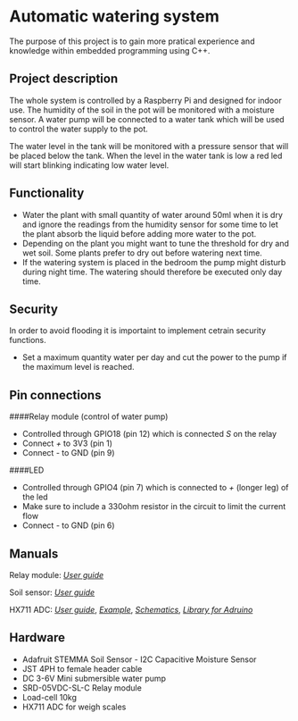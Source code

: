 # Automatic watering system 
The purpose of this project is to gain more pratical experience and knowledge within embedded programming using C++.

## Project description 
The whole system is controlled by a Raspberry Pi and designed for indoor use. The humidity of the soil in the pot will be monitored with a moisture sensor. A water pump will be connected to a water tank which will be used to control the water supply to the pot.

The water level in the tank will be monitored with a pressure sensor that will be placed below the tank. When the level in the water tank is low a red led will start blinking indicating low water level. 

## Functionality 
* Water the plant with small quantity of water around 50ml when it is dry and ignore the readings from the humidity sensor for some time to let the plant absorb the liquid before adding more water to the pot. 
* Depending on the plant you might want to tune the threshold for dry and wet soil. Some plants prefer to dry out before watering next time.   
* If the watering system is placed in the bedroom the pump might disturb during night time. The watering should therefore be executed only day time.


## Security 
In order to avoid flooding it is importaint to implement cetrain security functions.

* Set a maximum quantity water per day and cut the power to the pump if the maximum level is reached. 

## Pin connections

####Relay module (control of water pump) 

* Controlled through GPIO18 (pin 12) which is connected *S* on the relay
* Connect *+* to 3V3 (pin 1)
* Connect *-* to GND (pin 9)

####LED

* Controlled through GPIO4 (pin 7) which is connected to *+* (longer leg) of the led
* Make sure to include a 330ohm resistor in the circuit to limit the current flow
* Connect *-* to GND (pin 6)


## Manuals
Relay module: [*User guide*](https://www.electrokit.com/uploads/productfile/41015/41015704_-_5V_Relay_Module.pdf)

Soil sensor: [*User guide*](https://www.electrokit.com/uploads/productfile/41016/adafruit-stemma-soil-sensor-i2c-capacitive-moisture-sensor.pdf)

HX711 ADC: [*User guide*](https://www.electrokit.com/uploads/productfile/41016/hx711_english.pdf), [*Example*](https://www.instructables.com/id/Arduino-Scale-With-5kg-Load-Cell-and-HX711-Amplifi/), [*Schematics*](https://www.electrokit.com/uploads/productfile/41016/HX711.jpg), [*Library for Adruino*](https://github.com/bogde/HX711)

## Hardware 
* Adafruit STEMMA Soil Sensor - I2C Capacitive Moisture Sensor
* JST 4PH to female header cable 
* DC 3-6V Mini submersible water pump
* SRD-05VDC-SL-C Relay module
* Load-cell 10kg 
* HX711 ADC for weigh scales 
